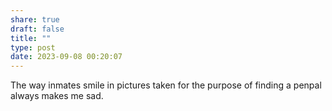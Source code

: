 ```yaml
---
share: true
draft: false
title: ""
type: post
date: 2023-09-08 00:20:07
---
```


The way inmates smile in pictures taken for the purpose of finding a penpal always makes me sad. 
